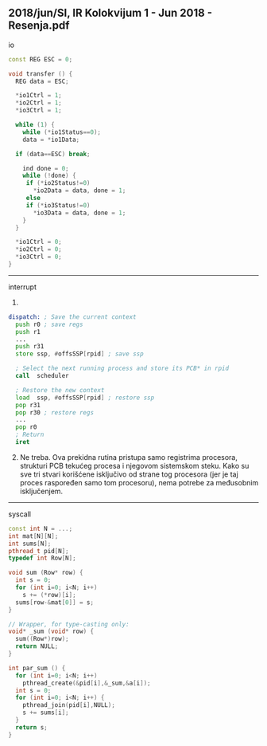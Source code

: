 2018/jun/SI, IR Kolokvijum 1 - Jun 2018 - Resenja.pdf
--------------------------------------------------------------------------------
io

```cpp
const REG ESC = 0;

void transfer () {
  REG data = ESC;

  *io1Ctrl = 1;
  *io2Ctrl = 1;
  *io3Ctrl = 1;

  while (1) {
    while (*io1Status==0);
    data = *io1Data;

  if (data==ESC) break;

    ind done = 0;
    while (!done) {
     if (*io2Status!=0)
       *io2Data = data, done = 1;
     else
     if (*io3Status!=0)
       *io3Data = data, done = 1;
    }
  }

  *io1Ctrl = 0;
  *io2Ctrl = 0;
  *io3Ctrl = 0;
}
```
--------------------------------------------------------------------------------
interrupt

1. 
```asm
dispatch: ; Save the current context
  push r0 ; save regs
  push r1
  ...
  push r31
  store ssp, #offsSSP[rpid] ; save ssp

  ; Select the next running process and store its PCB* in rpid
  call  scheduler

  ; Restore the new context
  load  ssp, #offsSSP[rpid] ; restore ssp
  pop r31
  pop r30 ; restore regs
  ...
  pop r0
  ; Return
  iret
```
2.  Ne  treba.  Ova  prekidna  rutina  pristupa  samo  registrima  procesora,  strukturi  PCB
tekućeg procesa i njegovom sistemskom steku. Kako su sve tri stvari korišćene isključivo od
strane tog procesora (jer je taj proces raspoređen samo tom procesoru), nema potrebe za
međusobnim isključenjem.

--------------------------------------------------------------------------------
syscall
```cpp
const int N = ...;
int mat[N][N];
int sums[N];
pthread_t pid[N];
typedef int Row[N];

void sum (Row* row) {
  int s = 0;
  for (int i=0; i<N; i++)
    s += (*row)[i];
  sums[row-&mat[0]] = s;
}

// Wrapper, for type-casting only:
void* _sum (void* row) {
  sum((Row*)row);
  return NULL;
}

int par_sum () {
  for (int i=0; i<N; i++)
    pthread_create(&pid[i],&_sum,&a[i]);
  int s = 0;
  for (int i=0; i<N; i++) {
    pthread_join(pid[i],NULL);
    s += sums[i];
  }
  return s;
}
```
